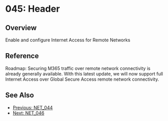 ﻿# 045: Header
## Overview
Enable and configure Internet Access for Remote Networks

## Reference
Roadmap:  Securing M365 traffic over remote network connectivity is already generally available. With this latest update, we will now support full Internet Access over Global Secure Access remote network connectivity.

## See Also
- [Previous: NET_044](NET_044.md)
- [Next: NET_046](NET_046.md)

